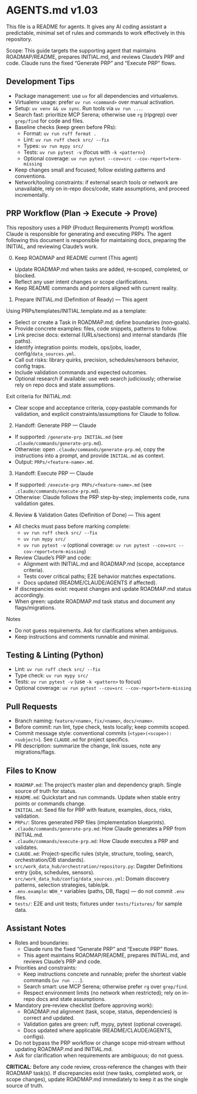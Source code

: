 # AGENTS.md v1.03

This file is a README for agents. It gives any AI coding assistant a predictable, minimal set of rules and commands to work effectively in this repository.

Scope: This guide targets the supporting agent that maintains ROADMAP/README, prepares INITIAL.md, and reviews Claude’s PRP and code. Claude runs the fixed “Generate PRP” and “Execute PRP” flows.

## Development Tips

- Package management: use `uv` for all dependencies and virtualenvs.
- Virtualenv usage: prefer `uv run <command>` over manual activation.
- Setup: `uv venv && uv sync`. Run tools via `uv run ...`.
- Search fast: prioritize MCP Serena; otherwise use `rg` (ripgrep) over `grep/find` for code and files.
- Baseline checks (keep green before PRs):
  - Format: `uv run ruff format .`
  - Lint: `uv run ruff check src/ --fix`
  - Types: `uv run mypy src/`
  - Tests: `uv run pytest -v` (focus with `-k <pattern>`)
  - Optional coverage: `uv run pytest --cov=src --cov-report=term-missing`
- Keep changes small and focused; follow existing patterns and conventions.
- Network/tooling constraints: if external search tools or network are unavailable, rely on in-repo docs/code, state assumptions, and proceed incrementally.

## PRP Workflow (Plan → Execute → Prove)

This repository uses a PRP (Product Requirements Prompt) workflow. Claude is responsible for generating and executing PRPs. The agent following this document is responsible for maintaining docs, preparing the INITIAL, and reviewing Claude’s work.

0) Keep ROADMAP and README current (This agent)

- Update ROADMAP.md when tasks are added, re‑scoped, completed, or blocked.
- Reflect any user intent changes or scope clarifications.
- Keep README commands and pointers aligned with current reality.

1) Prepare INITIAL.md (Definition of Ready) — This agent

Using PRPs/templates/INITIAL.template.md as a template:

- Select or create a Task in ROADMAP.md; define boundaries (non‑goals).
- Provide concrete examples: files, code snippets, patterns to follow.
- Link precise docs: external (URLs/sections) and internal standards (file paths).
- Identify integration points: models, ops/jobs, loader, config/`data_sources.yml`.
- Call out risks: library quirks, precision, schedules/sensors behavior, config traps.
- Include validation commands and expected outcomes.
- Optional research if available: use web search judiciously; otherwise rely on repo docs and state assumptions.

Exit criteria for INITIAL.md:

- Clear scope and acceptance criteria, copy‑pastable commands for validation, and explicit constraints/assumptions for Claude to follow.

2) Handoff: Generate PRP — Claude

- If supported: `/generate-prp INITIAL.md` (see `.claude/commands/generate-prp.md`).
- Otherwise: open `.claude/commands/generate-prp.md`, copy the instructions into a prompt, and provide `INITIAL.md` as context.
- Output: `PRPs/<feature-name>.md`.

3) Handoff: Execute PRP — Claude

- If supported: `/execute-prp PRPs/<feature-name>.md` (see `.claude/commands/execute-prp.md`).
- Otherwise: Claude follows the PRP step‑by‑step; implements code, runs validation gates.

4) Review & Validation Gates (Definition of Done) — This agent

- All checks must pass before marking complete:
  - `uv run ruff check src/ --fix`
  - `uv run mypy src/`
  - `uv run pytest -v` (optional coverage: `uv run pytest --cov=src --cov-report=term-missing`)
- Review Claude’s PRP and code:
  - Alignment with INITIAL.md and ROADMAP.md (scope, acceptance criteria).
  - Tests cover critical paths; E2E behavior matches expectations.
  - Docs updated (README/CLAUDE/AGENTS if affected).
- If discrepancies exist: request changes and update ROADMAP.md status accordingly.
- When green: update ROADMAP.md task status and document any flags/migrations.

Notes

- Do not guess requirements. Ask for clarifications when ambiguous.
- Keep instructions and comments runnable and minimal.

## Testing & Linting (Python)

- Lint: `uv run ruff check src/ --fix`
- Type check: `uv run mypy src/`
- Tests: `uv run pytest -v` (use `-k <pattern>` to focus)
- Optional coverage: `uv run pytest --cov=src --cov-report=term-missing`

## Pull Requests

- Branch naming: `feature/<name>`, `fix/<name>`, `docs/<name>`.
- Before commit: run lint, type check, tests locally; keep commits scoped.
- Commit message style: conventional commits (`<type>(<scope>): <subject>`). See `CLAUDE.md` for project specifics.
- PR description: summarize the change, link issues, note any migrations/flags.

## Files to Know

- `ROADMAP.md`: The project’s master plan and dependency graph. Single source of truth for status.
- `README.md`: Quickstart and run commands. Update when stable entry points or commands change.
- `INITIAL.md`: Seed file for PRP with feature, examples, docs, risks, validation.
- `PRPs/`: Stores generated PRP files (implementation blueprints).
- `.claude/commands/generate-prp.md`: How Claude generates a PRP from INITIAL.md.
- `.claude/commands/execute-prp.md`: How Claude executes a PRP and validates.
- `CLAUDE.md`: Project-specific rules (style, structure, tooling, search, orchestration/DB standards).
- `src/work_data_hub/orchestration/repository.py`: Dagster Definitions entry (jobs, schedules, sensors).
- `src/work_data_hub/config/data_sources.yml`: Domain discovery patterns, selection strategies, table/pk.
- `.env.example`: `WDH_*` variables (paths, DB, flags) — do not commit `.env` files.
- `tests/`: E2E and unit tests; fixtures under `tests/fixtures/` for sample data.

## Assistant Notes

- Roles and boundaries:
  - Claude runs the fixed “Generate PRP” and “Execute PRP” flows.
  - This agent maintains ROADMAP/README, prepares INITIAL.md, and reviews Claude’s PRP and code.
- Priorities and constraints:
  - Keep instructions concrete and runnable; prefer the shortest viable commands (`uv run ...`).
  - Search smart: use MCP Serena; otherwise prefer `rg` over `grep/find`.
  - Respect environment limits (no network when restricted); rely on in-repo docs and state assumptions.
- Mandatory pre‑review checklist (before approving work):
  - ROADMAP.md alignment (task, scope, status, dependencies) is correct and updated.
  - Validation gates are green: ruff, mypy, pytest (optional coverage).
  - Docs updated where applicable (README/CLAUDE/AGENTS, configs).
- Do not bypass the PRP workflow or change scope mid‑stream without updating ROADMAP.md and INITIAL.md.
- Ask for clarification when requirements are ambiguous; do not guess.

**CRITICAL**: Before any code review, cross‑reference the changes with their ROADMAP task(s). If discrepancies exist (new tasks, completed work, or scope changes), update ROADMAP.md immediately to keep it as the single source of truth.
